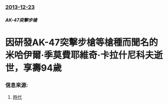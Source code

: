 ### [2013-12-23](/news/2013/12/23/index.md)

##### AK-47突擊步槍
#  因研發AK-47突擊步槍等槍種而聞名的米哈伊爾·季莫費耶維奇·卡拉什尼科夫逝世，享壽94歲 




### 信息来源:

1. [時代](http://world.time.com/2013/12/23/mikhail-kalashnikov-soviet-inventor-of-the-ak-47-dies-at-94/)
